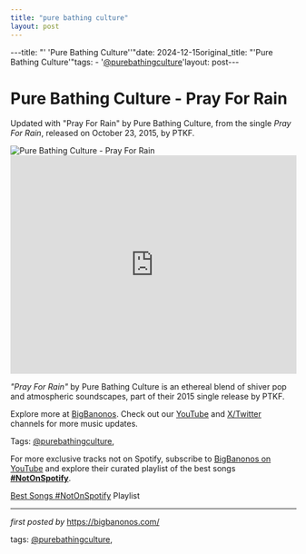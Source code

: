 ```yaml
---
title: "pure bathing culture"
layout: post
---
```

---title: "' 'Pure Bathing Culture''"date: 2024-12-15original_title: "'Pure Bathing Culture'"tags:  - '[@purebathingculture](/tags/purebathingculture/)'layout: post---<!-- Title of the Post --><h1 >Pure Bathing Culture - Pray For Rain</h1> <!-- Introductory Text --><p >Updated with "Pray For Rain" by Pure Bathing Culture, from the single *Pray For Rain*, released on October 23, 2015, by PTKF.</p> <!-- Featured Image --><div > <img src="https://i.ytimg.com/vi/WMcEtKmBwxE/mqdefault.jpg" alt="Pure Bathing Culture - Pray For Rain" /></div> <!-- YouTube Video Embed --><div > <iframe width="100%" height="385" src="https://www.youtube.com/embed/Qtc0Rql69Cs" title="Pure Bathing Culture - Pray For Rain (Official Music Video)" frameborder="0" allow="accelerometer; autoplay; clipboard-write; encrypted-media; gyroscope; picture-in-picture; web-share" referrerpolicy="strict-origin-when-cross-origin" allowfullscreen></iframe></div> <!-- Song Information --><div > <p><em>"Pray For Rain"</em> by Pure Bathing Culture is an ethereal blend of shiver pop and atmospheric soundscapes, part of their 2015 single release by PTKF.</p></div> <!-- Footer Links --><div > <p>Explore more at <a href="https://bigbanonos.com/" target="_blank">BigBanonos</a>. Check out our <a href="https://www.youtube.com/[@BigBanonos](/tags/BigBanonos/)" target="_blank">YouTube</a> and <a href="https://x.com/bigbanonos" target="_blank">X/Twitter</a> channels for more music updates.</p></div> <!-- Tags --><p >Tags: [@purebathingculture](/tags/purebathingculture/),</p><!--Subscribe and Playlist Links--><div>    <p>For more exclusive tracks not on Spotify, subscribe to <a href="https://www.youtube.com/[@BigBanonos](/tags/BigBanonos/)" target="_blank">BigBanonos on YouTube</a> and explore their curated playlist of the best songs <strong>[#NotOnSpotify](/tags/NotOnSpotify/)</strong>.</p>    <p><a href="https://www.youtube.com/playlist?list=PLtuNtuTatqI0kFahUCbtbfenC_ET5O_tr" target="_blank">Best Songs [#NotOnSpotify](/tags/NotOnSpotify/) Playlist<br /></a></p></div><hr /><p><em>first posted by</em> <a href="https://bigbanonos.com/" rel="noopener" target="_new">https://bigbanonos.com/</a></p><p>tags: [@purebathingculture](/tags/purebathingculture/),</p>